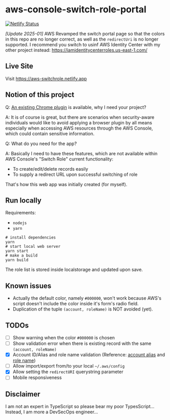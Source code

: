 # aws-console-switch-role-portal

[![Netlify Status](https://api.netlify.com/api/v1/badges/7be8ecdf-a365-4326-ae39-9ba820718c4c/deploy-status)](https://app.netlify.com/sites/aws-switchrole/deploys)

*[Update 2025-01]* AWS Revamped the switch portal page so that the colors in this repo are no longer correct, as well as the `redirectUri` is no longer supported. I recommend you switch to usinf AWS Identity Center with my other project instead:  <https://iamidentitycenterroles.us-east-1.com/>

## Live Site

Visit https://aws-switchrole.netlify.app

## Notion of this project

Q: [An existing Chrome plugin](https://chrome.google.com/webstore/detail/aws-extend-switch-roles/jpmkfafbacpgapdghgdpembnojdlgkdl/overview) is available, why I need your project?

A: It is of course is great, but there are scenarios when security-aware individuals would like to avoid applying a browser plugin by all means especially when accessing AWS resources through the AWS Console, which could contain sensitive information.

Q: What do you need for the app?

A: Basically I need to have these features, which are not available within AWS Console's "Switch Role" current functionality:

- To create/edit/delete records easily
- To supply a redirect URL upon successful switching of role

That's how this web app was initially created (for myself).

## Run locally

Requirements:

- `nodejs`
- `yarn`

```shell
# install dependencies
yarn
# start local web server
yarn start
# make a build
yarn build
```

The role list is stored inside localstorage and updated upon save.

## Known issues

- Actually the default color, namely `#000000`, won't work because AWS's script doesn't include the color inside it's form's radio field.
- Duplication of the tuple `(account, roleName)` is NOT avoided (yet).

## TODOs

- [ ] Show warning when the color `#000000` is chosen
- [ ] Show validation error when there is existing record with the same `(account, roleName)`
- [x] Account ID/Alias and role name validation (Reference: [account alias](https://docs.aws.amazon.com/IAM/latest/APIReference/API_CreateAccountAlias.html#API_CreateAccountAlias_RequestParameters) and [role name](https://docs.aws.amazon.com/IAM/latest/APIReference/API_CreateRole.html#API_CreateRole_ResponseElements))
- [ ] Allow import/export from/to your local `~/.aws/config`
- [x] Allow setting the `redirectURI` querystring parameter
- [ ] Mobile responsiveness

## Disclaimer

I am not an expert in TypeScript so please bear my poor TypesScript... Instead, I am more a DevSecOps engineer...
